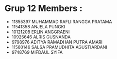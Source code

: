 # Grup 12 Members :
- 11855397 MUHAMMAD RAFLI RANGGA PRATAMA
- 11541358 ANJELA PUNGKI
- 10121208 ERLIN ANGGRAENI
- 10925646 ALRIS GUSNANDA
- 9798976 ADITYA RAMADHAN PUTRA AMARI
- 11560146 SALSA PRAMUDHITA AGUSTIARDANI
- 9748769 MIFDAUL SYIFA
